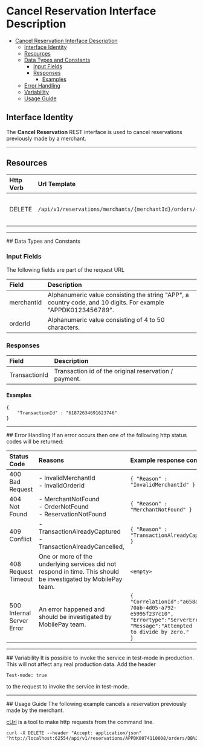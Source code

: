 # Cancel Reservation Interface Description

<!-- TOC depthFrom:1 depthTo:6 withLinks:1 updateOnSave:1 orderedList:0 -->

- [Cancel Reservation Interface Description](#cancel-reservation-interface-description)
	- [Interface Identity](#interface-identity)
	- [Resources](#resources)
	- [Data Types and Constants](#data-types-and-constants)
		- [Input Fields](#input-fields)
		- [Responses](#responses)
			- [Examples](#examples)
	- [Error Handling](#error-handling)
	- [Variability](#variability)
	- [Usage Guide](#usage-guide)

<!-- /TOC -->

## Interface Identity
The **Cancel Reservation** REST interface is used to cancel reservations previously made by a merchant.
<hr>

## Resources

| Http Verb | Url Template                                                   | Description                           |
|:----------|:---------------------------------------------------------------|:--------------------------------------|
| DELETE    | `/api/v1/reservations/merchants/{merchantId}/orders/{orderId}` | Cancels previously made reservations. |

<hr>
## Data Types and Constants

### Input Fields
The following fields are part of the request URL

| Field      | Description                                                                                                   |
|:-----------|:--------------------------------------------------------------------------------------------------------------|
| merchantId | Alphanumeric value consisting the string "APP", a country code, and 10 digits. For example "APPDK0123456789". |
| orderId    | Alphanumeric value consisting of 4 to 50 characters.                                                          |


### Responses

| Field         | Description                                           |
|:--------------|:------------------------------------------------------|
| TransactionId | Transaction id of the original reservation / payment. |

#### Examples

    {
        "TransactionId" : "61872634691623746"
    }

<hr>
## Error Handling
If an error occurs then one of the following http status codes will be returned:

| Status Code               | Reasons                                                                                                     | Example response content                                                                                                                                 |
|:--------------------------|:------------------------------------------------------------------------------------------------------------|:---------------------------------------------------------------------------------------------------------------------------------------------------------|
| 400 Bad Request           | - InvalidMerchantId<br>- InvalidOrderId                                                                     | `{ "Reason" : "InvalidMerchantId" }`                                                                                                                     |
| 404 Not Found             | - MerchantNotFound<br>- OrderNotFound<br>- ReservationNotFound                                              | `{ "Reason" : "MerchantNotFound" }`                                                                                                                      |
| 409 Conflict              | - TransactionAlreadyCaptured<br>- TransactionAlreadyCancelled,                                              | `{ "Reason" : "TransactionAlreadyCaptured" }`                                                                                                            |
| 408 Request Timeout       | One or more of the underlying services did not respond in time. This should be investigated by MobilePay team. | `<empty>`                                                                                                                                                |
| 500 Internal Server Error | An error happened and should be investigated by MobilePay team.                                                | <code>{<br>"CorrelationId":"a658ab24-70ab-4d05-a792-e5995f237c10",<br>"Errortype":"ServerError",<br>"Message":"Attempted to divide by zero."<br>}</code> |

<hr>
## Variability
It is possible to invoke the service in test-mode in production. This will not affect any real production data.
Add the header

    Test-mode: true

to the request to invoke the service in test-mode.

<hr>
## Usage Guide
The following example cancels a reservation previously made by the merchant.

[cUrl](https://curl.haxx.se/) is a tool to make http requests from the command line.

    curl -X DELETE --header "Accept: application/json" "http://localhost:62554/api/v1/reservations/APPDK0074110008/orders/DB%20TESTING%202015060908"

